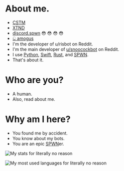 # About me.
- [CSTM](https://github.com/Deltara3/CSTM)
- [XTND](https://github.com/Deltara3/XTND)
- [discord.spwn](https://github.com/Deltara3/discord.spwn) :flushed: :flushed: :flushed: :flushed:
- [ඞ amogus](https://github.com/Deltara3/amogus)
- I'm the developer of u/risbot on Reddit.
- I'm the main developer of [u/snoocockbot](https://github.com/Deltara3/snoocockbot) on Reddit.
- I use [Python](https://github.com/python/cpython), [Swift](https://github.com/apple/swift), [Rust](https://github.com/rust-lang/rust), and [SPWN](https://github.com/Spu7Nix/SPWN-language).
- That's about it.

# Who are you?

- A human.
- Also, read about me.

# Why am I here?

- You found me by accident.
- You know about my bots.
- You are an epic [SPWN](http://github.com/Spu7Nix/SPWN-Language)er.

![My stats for literally no reason](https://github-readme-stats.vercel.app/api?username=Deltara3&theme=vue-dark&show_icons=true&count_private=true)

![My most used languages for literally no reason](https://github-readme-stats.vercel.app/api/top-langs/?username=Deltara3&theme=vue-dark&layout=compact)
